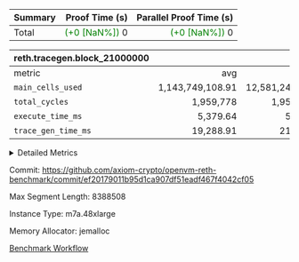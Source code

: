 | Summary | Proof Time (s) | Parallel Proof Time (s) |
|:---|---:|---:|
| Total | <span style='color: green'>(+0 [NaN%])</span> 0 | <span style='color: green'>(+0 [NaN%])</span> 0 |


| reth.tracegen.block_21000000 |||||
|:---|---:|---:|---:|---:|
|metric|avg|sum|max|min|
| `main_cells_used     ` |  1,143,749,108.91 |  12,581,240,198 |  1,923,862,945 |  289,567,024 |
| `total_cycles        ` |  1,959,778 |  1,959,778 |  1,959,778 |  1,959,778 |
| `execute_time_ms     ` |  5,379.64 |  59,176 |  8,767 |  421 |
| `trace_gen_time_ms   ` |  19,288.91 |  212,178 |  25,089 |  10,273 |



<details>
<summary>Detailed Metrics</summary>

| group | block_number | segment | trace_gen_time_ms | total_cycles | main_cells_used | execute_time_ms |
| --- | --- | --- | --- | --- | --- | --- |
| reth.tracegen.block_21000000 | 21000000 | 0 | 14,695 |  | 988,372,031 | 5,979 | 
| reth.tracegen.block_21000000 | 21000000 | 1 | 14,015 |  | 986,017,600 | 4,777 | 
| reth.tracegen.block_21000000 | 21000000 | 10 | 14,962 | 1,959,778 | 289,567,024 | 421 | 
| reth.tracegen.block_21000000 | 21000000 | 2 | 16,382 |  | 986,893,204 | 5,637 | 
| reth.tracegen.block_21000000 | 21000000 | 3 | 10,273 |  | 1,427,154,632 | 1,545 | 
| reth.tracegen.block_21000000 | 21000000 | 4 | 22,612 |  | 1,355,231,506 | 8,767 | 
| reth.tracegen.block_21000000 | 21000000 | 5 | 22,177 |  | 1,089,814,874 | 5,507 | 
| reth.tracegen.block_21000000 | 21000000 | 6 | 25,089 |  | 1,149,280,573 | 7,437 | 
| reth.tracegen.block_21000000 | 21000000 | 7 | 23,708 |  | 1,108,256,548 | 7,037 | 
| reth.tracegen.block_21000000 | 21000000 | 8 | 24,744 |  | 1,276,789,261 | 7,265 | 
| reth.tracegen.block_21000000 | 21000000 | 9 | 23,521 |  | 1,923,862,945 | 4,804 | 

</details>


Commit: https://github.com/axiom-crypto/openvm-reth-benchmark/commit/ef20179011b95d1ca907df51eadf467f4042cf05

Max Segment Length: 8388508

Instance Type: m7a.48xlarge

Memory Allocator: jemalloc

[Benchmark Workflow](https://github.com/axiom-crypto/openvm-reth-benchmark/actions/runs/13120710102)
